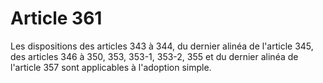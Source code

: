 # Article 361

Les dispositions des articles 343 à 344, du dernier alinéa de l'article 345, des articles 346 à 350, 353, 353-1, 353-2, 355 et du dernier alinéa de l'article 357 sont applicables à l'adoption simple.
